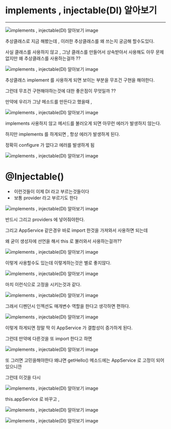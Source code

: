 # implements , injectable(DI) 알아보기


---


![implements , injectable(DI) 알아보기 image](https://slid-capture.s3.ap-northeast-2.amazonaws.com/public/capture_images/7cce5c532fb140528d6ec9b155bb6ead/46a6eaa4-c9c6-48e9-8f10-878add928c7c.png)


추상클래스로 지금 해봤는데 , 이러한 추상클래스를 왜 쓰는지 궁금해 할수도있다.


사실 클래스를 사용하지 않고 , 그냥 클래스를 만들어서 상속받아서 사용해도 아무 문제없지만 왜 추상클래스를 사용하는걸까 ??

![implements , injectable(DI) 알아보기 image](https://slid-capture.s3.ap-northeast-2.amazonaws.com/public/capture_images/7cce5c532fb140528d6ec9b155bb6ead/d4a669c8-b5f2-4911-a24e-fc3725078300.png)


추상클래스 implement 를 사용하게 되면 보이는 부분을 무조건 구현을 해야한다.


그런데 무조건 구현해야하는것에 대한 좋은점이 무엇일까 ??


만약에 우리가 그냥 메소드를 만든다고 했을때 ,

![implements , injectable(DI) 알아보기 image](https://slid-capture.s3.ap-northeast-2.amazonaws.com/public/capture_images/7cce5c532fb140528d6ec9b155bb6ead/8ff430cc-5ede-4577-be2b-4e7df1f325d7.png)


implements 사용하지 않고 메서드를 불러오게 되면 아무런 에러가 발생하지 않는다.


하지만 implements 를 하게되면 , 항상 에러가 발생하게 된다.


정확히 configure 가 없다고 에러를 발생하게 됨

![implements , injectable(DI) 알아보기 image](https://slid-capture.s3.ap-northeast-2.amazonaws.com/public/capture_images/7cce5c532fb140528d6ec9b155bb6ead/e0e3b4b4-7855-4f1a-b239-6910fb8ed52d.png)



# @Injectable()


-  이런것들이 이제 DI 라고 부르는것들이다
-  보통 provider 라고 부르기도 한다


![implements , injectable(DI) 알아보기 image](https://slid-capture.s3.ap-northeast-2.amazonaws.com/public/capture_images/7cce5c532fb140528d6ec9b155bb6ead/b70e92f0-9913-4341-937d-04916847fc4d.png)


반드시 그리고 providers 에 넣어줘야한다.


그리고 AppService 같은경우 바로 import 한것을 가져와서 사용하면 되는데


왜 굳이 생성자에 선언을 해서 this 로 불러와서 사용하는걸까??

![implements , injectable(DI) 알아보기 image](https://slid-capture.s3.ap-northeast-2.amazonaws.com/public/capture_images/7cce5c532fb140528d6ec9b155bb6ead/5c2c52b6-3ad4-4ecb-9685-b5b52f78d4ba.png)


이렇게 사용할수도 있는데 이렇게하는것은 별로 좋지않다.

![implements , injectable(DI) 알아보기 image](https://slid-capture.s3.ap-northeast-2.amazonaws.com/public/capture_images/7cce5c532fb140528d6ec9b155bb6ead/2318aebf-cf37-4739-a847-86a698281750.png)


마치 이런식으로 고정을 시키는것과 같다.

![implements , injectable(DI) 알아보기 image](https://slid-capture.s3.ap-northeast-2.amazonaws.com/public/capture_images/7cce5c532fb140528d6ec9b155bb6ead/bf5bb2b5-e7f8-46a6-ab24-96018d310f43.png)


그래서 디펜던시 인젝션도 매개변수 역할을 한다고 생각하면 편하다.

![implements , injectable(DI) 알아보기 image](https://slid-capture.s3.ap-northeast-2.amazonaws.com/public/capture_images/7cce5c532fb140528d6ec9b155bb6ead/f18a0244-ef42-43e7-a9ae-1dea3d6206b2.png)


이렇게 하게되면 정말 딱 이 AppService 가 결합성이 증가하게 된다.


그런데 만약에 다른것을 또 import 한다고 하면

![implements , injectable(DI) 알아보기 image](https://slid-capture.s3.ap-northeast-2.amazonaws.com/public/capture_images/7cce5c532fb140528d6ec9b155bb6ead/025b4f8c-1367-4d65-88cc-b70f563d4bfc.png)


또 그러면 고민을해야한다 왜냐면 getHello() 메소드에는 AppService 로 고정이 되어있으니깐


그런데 이것을 다시

![implements , injectable(DI) 알아보기 image](https://slid-capture.s3.ap-northeast-2.amazonaws.com/public/capture_images/7cce5c532fb140528d6ec9b155bb6ead/557d244f-f064-45d6-a138-99736ccc4da3.png)


this.appService 로 바꾸고 ,

![implements , injectable(DI) 알아보기 image](https://slid-capture.s3.ap-northeast-2.amazonaws.com/public/capture_images/7cce5c532fb140528d6ec9b155bb6ead/e128f0e4-f70b-4176-982d-91f989213b13.png)

![implements , injectable(DI) 알아보기 image](https://slid-capture.s3.ap-northeast-2.amazonaws.com/public/capture_images/7cce5c532fb140528d6ec9b155bb6ead/ae466af3-7ed2-439f-8ece-73b309d91d7d.png)
